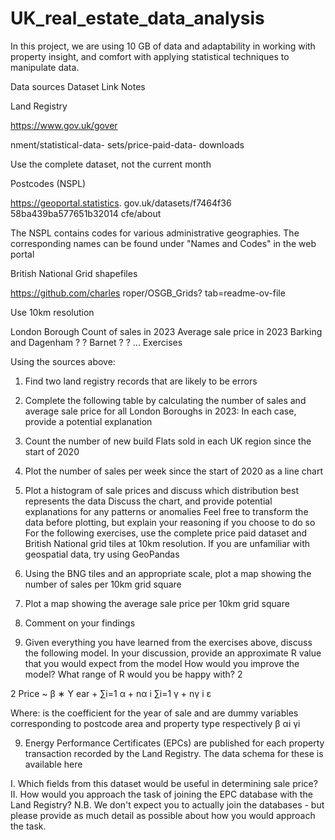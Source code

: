 # UK_real_estate_data_analysis
In this project, we are using 10 GB of data and adaptability in working with property insight, and  comfort with applying statistical techniques to manipulate data.

Data sources
Dataset Link Notes

Land
Registry

https://www.gov.uk/gover

nment/statistical-data-
sets/price-paid-data-
downloads

Use the complete dataset, not the current
month

Postcodes
(NSPL)

https://geoportal.statistics.
gov.uk/datasets/f7464f36
58ba439ba577651b32014
cfe/about

The NSPL contains codes for various
administrative geographies. The corresponding
names can be found under "Names and Codes"
in the web portal

British
National
Grid
shapefiles

https://github.com/charles
roper/OSGB_Grids?
tab=readme-ov-file

Use 10km resolution

London Borough Count of sales in 2023 Average sale price in 2023
Barking and Dagenham ? ?
Barnet ? ?
...
Exercises

Using the sources above:
1. Find two land registry records that are likely to be errors
2. Complete the following table by calculating the number of sales and average sale price for
all London Boroughs in 2023:
In each case, provide a potential explanation

3. Count the number of new build Flats sold in each UK region since the start of 2020
4. Plot the number of sales per week since the start of 2020 as a line chart
5. Plot a histogram of sale prices and discuss which distribution best represents the data
Discuss the chart, and provide potential explanations for any patterns or anomalies
Feel free to transform the data before plotting, but explain your reasoning if you
choose to do so
For the following exercises, use the complete price paid dataset and British National grid tiles at
10km resolution. If you are unfamiliar with geospatial data, try using GeoPandas
6. Using the BNG tiles and an appropriate scale, plot a map showing the number of sales per
10km grid square
7. Plot a map showing the average sale price per 10km grid square
8. Comment on your findings
9. Given everything you have learned from the exercises above, discuss the following model.
In your discussion, provide an approximate R value that you would expect from the
model
How would you improve the model?
What range of R would you be happy with?
2

2
Price ~ β ∗ Y ear + ∑i=1 α +
nα
i ∑i=1 γ +
nγ
i ε

Where:
is the coefficient for the year of sale
and are dummy variables corresponding to postcode area and property type
respectively
β
αi γi

9. Energy Performance Certificates (EPCs) are published for each property transaction
recorded by the Land Registry. The data schema for these is available here

I. Which fields from this dataset would be useful in determining sale price?
II. How would you approach the task of joining the EPC database with the Land Registry?
N.B. We don't expect you to actually join the databases - but please provide as
much detail as possible about how you would approach the task.

